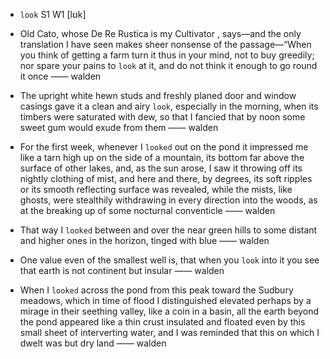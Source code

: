 - `look` S1 W1 [lʊk]



- Old Cato, whose De Re Rustica is my Cultivator , says﻿—and the only translation I have seen makes sheer nonsense of the passage﻿—“When you think of getting a farm turn it thus in your mind, not to buy greedily; nor spare your pains to `look` at it, and do not think it enough to go round it once —— walden

-  The upright white hewn studs and freshly planed door and window casings gave it a clean and airy `look`, especially in the morning, when its timbers were saturated with dew, so that I fancied that by noon some sweet gum would exude from them —— walden

-  For the first week, whenever I `looked` out on the pond it impressed me like a tarn high up on the side of a mountain, its bottom far above the surface of other lakes, and, as the sun arose, I saw it throwing off its nightly clothing of mist, and here and there, by degrees, its soft ripples or its smooth reflecting surface was revealed, while the mists, like ghosts, were stealthily withdrawing in every direction into the woods, as at the breaking up of some nocturnal conventicle —— walden

-  That way I `looked` between and over the near green hills to some distant and higher ones in the horizon, tinged with blue —— walden

-  One value even of the smallest well is, that when you `look` into it you see that earth is not continent but insular —— walden

-  When I `looked` across the pond from this peak toward the Sudbury meadows, which in time of flood I distinguished elevated perhaps by a mirage in their seething valley, like a coin in a basin, all the earth beyond the pond appeared like a thin crust insulated and floated even by this small sheet of interverting water, and I was reminded that this on which I dwelt was but dry land —— walden